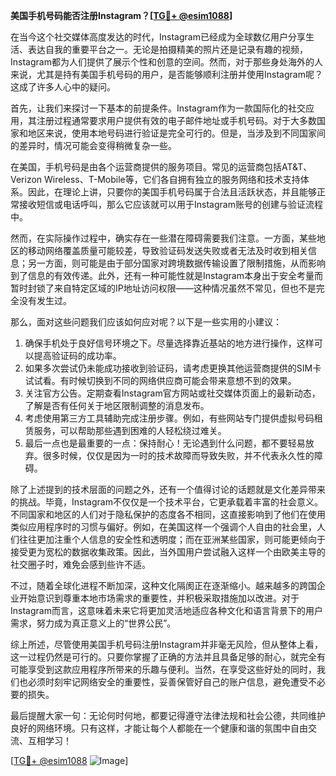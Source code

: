 **美国手机号码能否注册Instagram？[[TG💪+ @esim1088](https://t.me/s/esim1088)]**

在当今这个社交媒体高度发达的时代，Instagram已经成为全球数亿用户分享生活、表达自我的重要平台之一。无论是拍摄精美的照片还是记录有趣的视频，Instagram都为人们提供了展示个性和创意的空间。然而，对于那些身处海外的人来说，尤其是持有美国手机号码的用户，是否能够顺利注册并使用Instagram呢？这成了许多人心中的疑问。

首先，让我们来探讨一下基本的前提条件。Instagram作为一款国际化的社交应用，其注册过程通常要求用户提供有效的电子邮件地址或手机号码。对于大多数国家和地区来说，使用本地号码进行验证是完全可行的。但是，当涉及到不同国家间的差异时，情况可能会变得稍微复杂一些。

在美国，手机号码是由各个运营商提供的服务项目。常见的运营商包括AT&T、Verizon Wireless、T-Mobile等，它们各自拥有独立的服务网络和技术支持体系。因此，在理论上讲，只要你的美国手机号码属于合法且活跃状态，并且能够正常接收短信或电话呼叫，那么它应该就可以用于Instagram账号的创建与验证流程中。

然而，在实际操作过程中，确实存在一些潜在障碍需要我们注意。一方面，某些地区的移动网络覆盖质量可能较差，导致验证码发送失败或者无法及时收到相关信息；另一方面，则可能是由于部分国家对跨境数据传输设置了限制措施，从而影响到了信息的有效传递。此外，还有一种可能性就是Instagram本身出于安全考量而暂时封锁了来自特定区域的IP地址访问权限——这种情况虽然不常见，但也不是完全没有发生过。

那么，面对这些问题我们应该如何应对呢？以下是一些实用的小建议：

1. 确保手机处于良好信号环境之下。尽量选择靠近基站的地方进行操作，这样可以提高验证码的成功率。
2. 如果多次尝试仍未能成功接收到验证码，请考虑更换其他运营商提供的SIM卡试试看。有时候切换到不同的网络供应商可能会带来意想不到的效果。
3. 关注官方公告。定期查看Instagram官方网站或社交媒体页面上的最新动态，了解是否有任何关于地区限制调整的消息发布。
4. 考虑使用第三方工具辅助完成注册步骤。例如，有些网站专门提供虚拟号码租赁服务，可以帮助那些遇到困难的人轻松绕过难关。
5. 最后一点也是最重要的一点：保持耐心！无论遇到什么问题，都不要轻易放弃。很多时候，仅仅是因为一时的技术故障而导致失败，并不代表永久性的障碍。

除了上述提到的技术层面的问题之外，还有一个值得讨论的话题就是文化差异带来的挑战。毕竟，Instagram不仅仅是一个技术平台，它更承载着丰富的社会意义。不同国家和地区的人们对于隐私保护的态度各不相同，这直接影响到了他们在使用类似应用程序时的习惯与偏好。例如，在美国这样一个强调个人自由的社会里，人们往往更加注重个人信息的安全性和透明度；而在亚洲某些国家，则可能更倾向于接受更为宽松的数据收集政策。因此，当外国用户尝试融入这样一个由欧美主导的社交圈子时，难免会感到些许不适。

不过，随着全球化进程不断加深，这种文化隔阂正在逐渐缩小。越来越多的跨国企业开始意识到尊重本地市场需求的重要性，并积极采取措施加以改进。对于Instagram而言，这意味着未来它将更加灵活地适应各种文化和语言背景下的用户需求，努力成为真正意义上的“世界公民”。

综上所述，尽管使用美国手机号码注册Instagram并非毫无风险，但从整体上看，这一过程仍然是可行的。只要你掌握了正确的方法并且具备足够的耐心，就完全有可能享受到这款应用程序所带来的乐趣与便利。当然，在享受这些好处的同时，我们也必须时刻牢记网络安全的重要性，妥善保管好自己的账户信息，避免遭受不必要的损失。

最后提醒大家一句：无论何时何地，都要记得遵守法律法规和社会公德，共同维护良好的网络环境。只有这样，才能让每个人都能在一个健康和谐的氛围中自由交流、互相学习！

[[TG💪+ @esim1088](https://t.me/s/esim1088) ![Image](https://i.postimg.cc/4NQfJmqS/Snipaste-2025-05-13-00-14-12.png)]